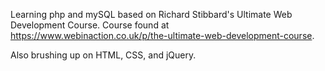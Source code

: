Learning php and mySQL based on Richard Stibbard's Ultimate Web Development Course. Course found at https://www.webinaction.co.uk/p/the-ultimate-web-development-course.

Also brushing up on HTML, CSS, and jQuery.
